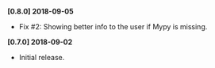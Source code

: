 **[0.8.0] 2018-09-05**
 - Fix #2: Showing better info to the user if Mypy is missing.

**[0.7.0] 2018-09-02**
 - Initial release.
